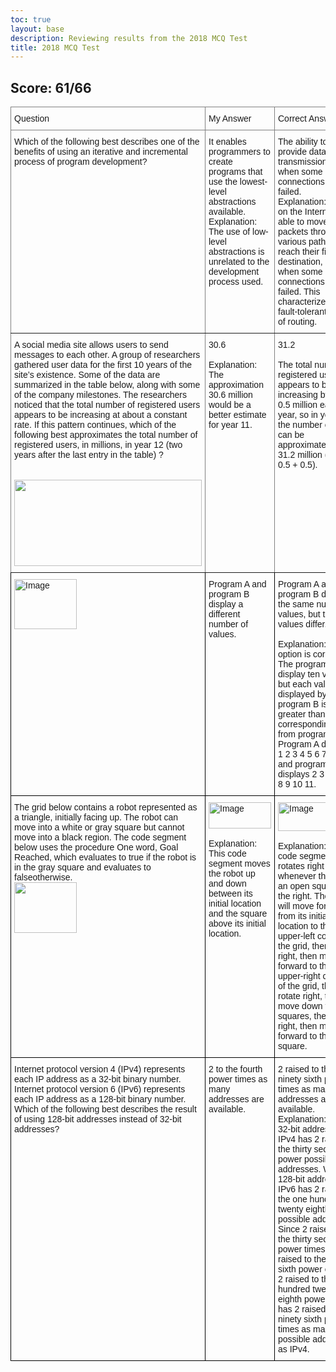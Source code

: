 ```yaml
---
toc: true
layout: base
description: Reviewing results from the 2018 MCQ Test
title: 2018 MCQ Test
---
```


## Score: 61/66

<style type="text/css">
.tg  {border-collapse:collapse;border-spacing:0;}
.tg td{border-color:black;border-style:solid;border-width:1px;font-family:Arial, sans-serif;font-size:14px;
  overflow:hidden;padding:10px 5px;word-break:normal;}
.tg th{border-color:black;border-style:solid;border-width:1px;font-family:Arial, sans-serif;font-size:14px;
  font-weight:normal;overflow:hidden;padding:10px 5px;word-break:normal;}
.tg .tg-0pky{border-color:inherit;text-align:left;vertical-align:top}
.tg .tg-0lax{text-align:left;vertical-align:top}
</style>
<table class="tg">
<thead>
  <tr>
    <th class="tg-0pky">Question</th>
    <th class="tg-0pky">My Answer</th>
    <th class="tg-0pky">Correct Answer</th>
  </tr>
</thead>
<tbody>
  <tr>
    <td class="tg-0pky">Which of the following best describes one of the benefits of using an iterative and incremental process of program development?</td>
    <td class="tg-0pky">It enables programmers to create programs that use the lowest-level abstractions available.<br>Explanation: The use of low-level abstractions is unrelated to the development process used.</td>
    <td class="tg-0pky">The ability to provide data transmission even when some connections have failed.<br>Explanation:Routers on the Internet are able to move packets through various paths to reach their final destination, even when some connections have failed. This characterizes the fault-tolerant nature of routing.</td>
  </tr>
  <tr>
    <td class="tg-0pky">A social media site allows users to send messages to each other. A group of researchers gathered user data for the first 10 years of the site’s existence. Some of the data are summarized in the table below, along with some of the company milestones. The researchers noticed that the total number of registered users appears to be increasing at about a constant rate. If this pattern continues, which of the following best approximates the total number of registered users, in millions, in year 12 (two years after the last entry in the table) ?<br><br><br><img src="https://assets.learnosity.com/organisations/537/72c23e36-8569-498d-b993-6bc9a64a659b.JPG" width="300" height="138"></td>
    <td class="tg-0pky">30.6<br><br>Explanation: <br>The approximation 30.6 million would be a better estimate for year 11.</td>
    <td class="tg-0pky">31.2<br><br>The total number of registered users appears to be increasing by about 0.5 million each year, so in year 12, the number of users can be approximated at 31.2 million (30.2 + 0.5 + 0.5).<br><br></td>
  </tr>
  <tr>
    <td class="tg-0lax"><img src="https://assets.learnosity.com/organisations/537/dd999895-4695-445b-94aa-708e14376f28.JPG" alt="Image" width="100" height="80"></td>
    <td class="tg-0lax">Program A and program B display a different number of values.</td>
    <td class="tg-0lax">Program A and program B display the same number of values, but the values differ.<br><br>Explanation: This option is correct. The programs each display ten values, but each value displayed by program B is one greater than the<br>corresponding value from program A. Program A displays 1 2 3 4 5 6 7 8 9 10 and program B displays  2 3 4 5 6 7 8 9 10 11.</td>
  </tr>
  <tr>
    <td class="tg-0lax">The grid below contains a robot represented as a triangle, initially facing up. The robot can move into a white or gray square but cannot move into a black region. The code segment below uses the procedure One word, Goal Reached, which evaluates to true if the robot is in the gray square and evaluates to falseotherwise.<br><img src="https://assets.learnosity.com/organisations/537/605c5632-0b6d-4ab3-b15e-8252c8e76c18.JPG" width="100" height="81"></td>
    <td class="tg-0lax"><img src="https://assets.learnosity.com/organisations/537/eb8de4c5-849c-4215-ae8b-24f5d48a0f14.JPG" alt="Image" width="100" height="42"><br><br>Explanation: This code segment moves the robot up and down between its initial location and the square above its initial location.</td>
    <td class="tg-0lax"><img src="https://assets.learnosity.com/organisations/537/7a35ab9d-7cfa-4a58-b769-80fc458cbde7.JPG" alt="Image" width="100" height="46"><br><br>Explanation: This code segment rotates right whenever there is an open square to the right. The robot will move forward from its initial location to the upper-left corner of the grid, then rotate right, then move forward to the upper-right corner of the grid, then rotate right, then move down two squares, then rotate right, then move forward to the gray square.</td>
  </tr>
  <tr>
    <td class="tg-0lax">Internet protocol version 4 (IPv4) represents each IP address as a 32-bit binary number. Internet protocol version 6 (IPv6) represents each IP address as a 128-bit binary number. Which of the following best describes the result of using 128-bit addresses instead of 32-bit addresses?</td>
    <td class="tg-0lax">2 to the fourth power times as many addresses are available.</td>
    <td class="tg-0lax">2 raised to the ninety sixth power times as many addresses are available.<br>Explanation: With 32-bit addressing, IPv4 has 2 raised to the thirty second power possible addresses. With 128-bit addressing, IPv6 has 2 raised to the one hundred twenty eighth power possible addresses. Since 2 raised to the thirty second power times 2 raised to the ninety sixth power equals 2 raised to the one hundred twenty eighth power, IPv6 has 2 raised to the ninety sixth power times as many possible addresses as IPv4.</td>
  </tr>
</tbody>
</table>